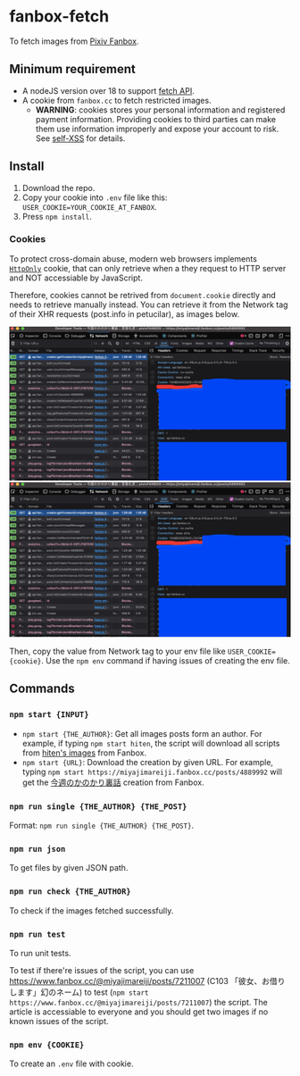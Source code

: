 # fanbox-fetch

To fetch images from [Pixiv Fanbox](https://www.fanbox.cc).

## Minimum requirement

* A nodeJS version over 18 to support [fetch API](https://developer.mozilla.org/en-US/docs/Web/API/Fetch_API).
* A cookie from `fanbox.cc` to fetch restricted images.
    * **WARNING**: cookies stores your personal information and registered payment information. Providing cookies to third parties can make them use information improperly and expose your account to risk. See [self-XSS](https://en.wikipedia.org/wiki/Self-XSS) for details.

## Install

1. Download the repo.
2. Copy your cookie into `.env` file like this: `USER_COOKIE=YOUR_COOKIE_AT_FANBOX`.
3. Press `npm install`.

### Cookies

To protect cross-domain abuse, modern web browsers implements [`HttpOnly`](https://datatracker.ietf.org/doc/html/rfc6265#section-5.2.6) cookie, that can only retrieve when a they request to HTTP server and NOT accessiable by JavaScript.

Therefore, cookies cannot be retrived from `document.cookie` directly and needs to retrieve manually instead. You can retrieve it from the Network tag of their XHR requests (post.info in petucilar), as images below.

![Image 1 in bulk mode](scr1.png)
![Image 2 in key-value mode](scr1.png)

Then, copy the value from Network tag to your env file like `USER_COOKIE={cookie}`. Use the `npm env` command if having issues of creating the env file.

## Commands

### `npm start {INPUT}`

* `npm start {THE_AUTHOR}`: Get all images posts form an author. For example, if typing `npm start hiten`, the script will download all scripts from [hiten's images](https://www.fanbox.cc/@hiten) from Fanbox.
* `npm start {URL}`: Download the creation by given URL. For example, typing `npm start https://miyajimareiji.fanbox.cc/posts/4889992` will get the [今週のかのかり裏話](https://miyajimareiji.fanbox.cc/posts/4889992) creation from Fanbox.

### `npm run single {THE_AUTHOR} {THE_POST}`

Format: `npm run single {THE_AUTHOR} {THE_POST}`.

### `npm run json`

To get files by given JSON path.

### `npm run check {THE_AUTHOR}`

To check if the images fetched successfully.

### `npm run test`

To run unit tests.

To test if there're issues of the script, you can use <https://www.fanbox.cc/@miyajimareiji/posts/7211007> (C103 「彼女、お借りします」幻のネーム) to test (`npm start https://www.fanbox.cc/@miyajimareiji/posts/7211007`) the script. The article is accessiable to everyone and you should get two images if no known issues of the script.

### `npm env {COOKIE}`

To create an `.env` file with cookie.
